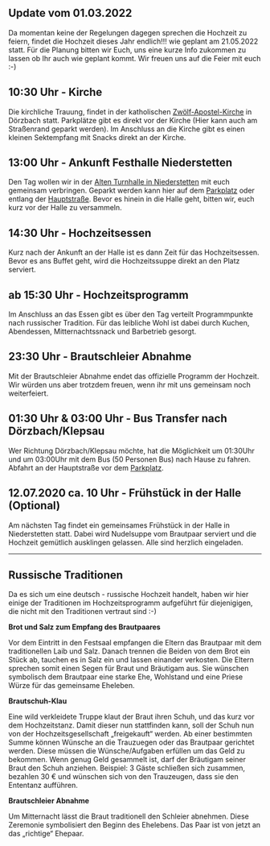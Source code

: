## Update vom 01.03.2022
Da momentan keine der Regelungen dagegen sprechen die Hochzeit zu feiern, findet die Hochzeit dieses Jahr endlich!!! wie geplant am 21.05.2022 statt. Für die Planung bitten wir Euch, uns eine kurze Info zukommen zu lassen ob Ihr auch wie geplant kommt. Wir freuen uns auf die Feier mit euch :-)

## 10:30 Uhr - Kirche
Die kirchliche Trauung, findet in der katholischen [Zwölf-Apostel-Kirche](https://goo.gl/maps/H3DvSGBLtHUXh3wZ6) in Dörzbach statt. Parkplätze gibt es direkt vor der Kirche (Hier kann auch am Straßenrand geparkt werden). Im Anschluss an die Kirche gibt es einen kleinen Sektempfang mit Snacks direkt an der Kirche.

## 13:00 Uhr - Ankunft Festhalle Niederstetten
Den Tag wollen wir in der [Alten Turnhalle in Niederstetten](https://goo.gl/maps/V48giZLtioRkqqWy8) mit euch gemeinsam verbringen. Geparkt werden kann hier auf dem [Parkplatz](https://goo.gl/maps/s9pWW5YUuKMqYA4Y9) oder entlang der [Hauptstraße](https://goo.gl/maps/zw2PDHvuVfjM32zY9). Bevor es hinein in die Halle geht, bitten wir, euch kurz vor der Halle zu versammeln.

## 14:30 Uhr - Hochzeitsessen
Kurz nach der Ankunft an der Halle ist es dann Zeit für das Hochzeitsessen. Bevor es ans Buffet geht, wird die Hochzeitssuppe direkt an den Platz serviert.

## ab 15:30 Uhr - Hochzeitsprogramm
Im Anschluss an das Essen gibt es über den Tag verteilt Programmpunkte nach russischer Tradition. Für das leibliche Wohl ist dabei durch Kuchen, Abendessen, Mitternachtssnack und Barbetrieb gesorgt.

## 23:30 Uhr - Brautschleier Abnahme
Mit der Brautschleier Abnahme endet das offizielle Programm der Hochzeit. Wir würden uns aber trotzdem freuen, wenn ihr mit uns gemeinsam noch weiterfeiert.

## 01:30 Uhr & 03:00 Uhr - Bus Transfer nach Dörzbach/Klepsau
Wer Richtung Dörzbach/Klepsau möchte, hat die Möglichkeit um 01:30Uhr und um 03:00Uhr mit dem Bus (50 Personen Bus) nach Hause zu fahren. Abfahrt an der Hauptstraße vor dem [Parkplatz](https://goo.gl/maps/s9pWW5YUuKMqYA4Y9).

## 12.07.2020 ca. 10 Uhr - Frühstück in der Halle (Optional)
Am nächsten Tag findet ein gemeinsames Frühstück in der Halle in Niederstetten statt. Dabei wird Nudelsuppe vom Brautpaar serviert und die Hochzeit gemütlich ausklingen gelassen. Alle sind herzlich eingeladen. 

---

## Russische Traditionen
Da es sich um eine deutsch - russische Hochzeit handelt, haben wir hier einige der Traditionen im Hochzeitsprogramm aufgeführt für diejenigigen, die nicht mit den Traditionen vertraut sind :-) 

**Brot und Salz zum Empfang des Brautpaares**

Vor dem Eintritt in den Festsaal empfangen die Eltern das Brautpaar mit dem traditionellen Laib und Salz. Danach trennen die Beiden von dem Brot ein Stück ab, tauchen es in Salz ein und lassen einander verkosten. Die Eltern sprechen somit einen Segen für Braut und Bräutigam aus. Sie wünschen symbolisch dem Brautpaar eine starke Ehe, Wohlstand und eine Priese Würze für das gemeinsame Eheleben.

**Brautschuh-Klau**

Eine wild verkleidete Truppe klaut der Braut ihren Schuh, und das kurz vor dem Hochzeitstanz. Damit dieser nun stattfinden kann, soll der Schuh nun von der Hochzeitsgesellschaft „freigekauft“ werden. Ab einer bestimmten Summe können Wünsche an die Trauzuegen oder das Brautpaar gerichtet werden. Diese müssen die Wünsche/Aufgaben erfüllen um das Geld zu bekommen. Wenn genug Geld gesammelt ist, darf der Bräutigam seiner Braut den Schuh anziehen. Beispiel: 3 Gäste schließen sich zusammen, bezahlen 30 € und wünschen sich von den Trauzeugen, dass sie den Ententanz aufführen.

**Brautschleier Abnahme**

Um Mitternacht lässt die Braut traditionell den Schleier abnehmen. Diese Zeremonie symbolisiert den Beginn des Ehelebens. Das Paar ist von jetzt an das „richtige“ Ehepaar.
